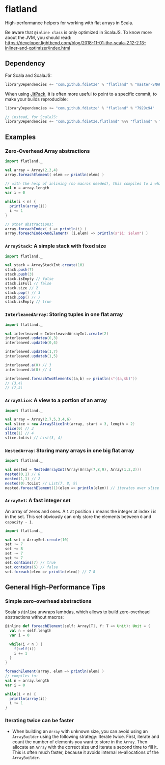 # flatland

High-performance helpers for working with flat arrays in Scala.

Be aware that `@inline class` is only optimized in ScalaJS.
To know more about the JVM, you should read: https://developer.lightbend.com/blog/2018-11-01-the-scala-2.12-2.13-inliner-and-optimizer/index.html

## Dependency

For Scala and ScalaJS:
```scala
libraryDependencies += "com.github.fdietze" % "flatland" % "master-SNAPSHOT"
```

When using [JitPack](https://jitpack.io), it is often more useful to point to a specific commit, to make your builds reproducible:

```scala
libraryDependencies += "com.github.fdietze" % "flatland" % "7929c94"

// instead, for ScalaJS:
libraryDependencies += "com.github.fdietze.flatland" %%% "flatland" % "7929c94"
```

## Examples

### Zero-Overhead Array abstractions

```scala
import flatland._

val array = Array(2,3,4)
array.foreachElement( elem => println(elem) )

// with the help of inlining (no macros needed), this compiles to a while loop:
val n = array.length
var i = 0

while(i < n) {
  println(array(i))
  i += 1
}

// other abstractions:
array.foreachIndex( i => println(i) )
array.foreachIndexAndElement( (i,elem) => println(s"$i: $elem") )
```

### `ArrayStack`: A simple stack with fixed size

```scala
import flatland._

val stack = ArrayStackInt.create(10)
stack.push(7)
stack.push(3)
stack.isEmpty // false
stack.isFull // false
stack.size // 2
stack.pop() // 3
stack.pop() // 7
stack.isEmpty // true
```

### `InterleavedArray`: Storing tuples in one flat array

```scala
import flatland._

val interleaved = InterleavedArrayInt.create(2)
interleaved.updatea(0,3)
interleaved.updateb(0,4)

interleaved.updatea(1,7)
interleaved.updateb(1,5)

interleaved.a(0) // 3
interleaved.b(0) // 4

interleaved.foreachTwoElements((a,b) => println(s"($a,$b)"))
// (3,4)
// (7,5)
```

### `ArraySlice`: A view to a portion of an array

```scala
import flatland._

val array = Array(2,7,5,3,4,6)
val slice = new ArraySliceInt(array, start = 3, length = 2)
slice(0) // 3
slice(1) // 4
slice.toList // List(3, 4)
```

### `NestedArray`: Storing many arrays in one big flat array
```scala
import flatland._

val nested = NestedArrayInt(Array(Array(7,8,9), Array(1,2,3)))
nested(0,1) // 8
nested(1,1) // 2
nested(0).toList // List(7, 8, 9)
nested.foreachElement(1)(elem => println(elem)) // iterates over slice 1 without any additional allocation
```


### `ArraySet`: A fast integer set
An array of zeros and ones. A `1` at position `i` means the integer at index i is in the set.
This set obviously can only store the elements between `0` and `capacity - 1`.

```scala
import flatland._

val set = ArraySet.create(10)
set += 7
set += 8
set -= 7
set += 7
set.contains(7) // true
set.contains(6) // false
set.foreach(elem => println(elem)) // 7 8
```

## General High-Performance Tips
### Simple zero-overhead abstractions

Scala's `@inline` unwraps lambdas, which allows to build zero-overhead abstractions without macros:
```scala
@inline def foreachElement(self: Array[T], f: T => Unit): Unit = {
  val n = self.length
  var i = 0

  while(i < n ) {
    f(self(i))
    i += 1
  }
}
```

```scala
foreachElement(array, elem => println(elem) )
// compiles to:
val n = array.length
var i = 0

while(i < n) {
  println(array(i))
  i += 1
}
```

### Iterating twice can be faster
* When building an `Array` with unknown size, you can avoid using an `ArrayBuilder` using the following strategy: Iterate twice. First, iterate and count the number of elements you want to store in the `Array`. Then allocate an `Array` with the correct size und iterate a second time to fill it. This is often much faster, because it avoids internal re-allocations of the `ArrayBuilder`.
